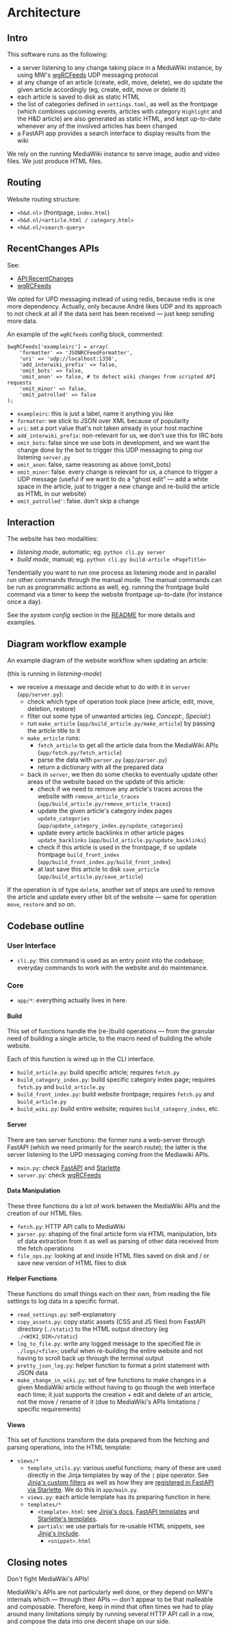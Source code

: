 # Architecture

## Intro

This software runs as the following:

- a server listening to any change taking place in a MediaWiki instance, by using MW's [wgRCFeeds](https://www.mediawiki.org/wiki/Manual:%24wgRCFeeds) UDP messaging protocol
- at any change of an article (create, edit, move, delete), we do update the given article accordingly (eg, create, edit, move or delete it)
- each article is saved to disk as static HTML
- the list of categories defined in `settings.toml`, as well as the frontpage (which combines upcoming events, articles with category `Highlight` and the H&D article) are also generated as static HTML, and kept up-to-date whenever any of the involved articles has been changed
- a FastAPI app provides a search interface to display results from the wiki

We rely on the running MediaWiki instance to serve image, audio and video files. We just produce HTML files.

## Routing

Website routing structure:

- `<h&d.nl>` (frontpage, `index.html`)
- `<h&d.nl/<article.html / category.html>`
- `<h&d.nl/<search-query>`

## RecentChanges APIs

See: 

- [API:RecentChanges](https://www.mediawiki.org/wiki/API:RecentChanges)
- [wgRCFeeds](https://www.mediawiki.org/wiki/Manual:%24wgRCFeeds)

We opted for UPD messaging instead of using redis, because redis is one more dependency. Actually, only because André likes UDP and its approach to not check at all if the data sent has been received — just keep sending more data.

An example of the `wgRCfeeds` config block, commented:

```
$wgRCFeeds['exampleirc'] = array(
    'formatter' => 'JSONRCFeedFormatter',
    'uri' => 'udp://localhost:1338',
    'add_interwiki_prefix' => false,
    'omit_bots' => false,
    'omit_anon' => false, # to detect wiki changes from scripted API requests
    'omit_minor' => false,
    'omit_patrolled' => false
);
```

- `exampleirc`: this is just a label, name it anything you like
- `formatter`: we stick to JSON over XML because of popularity
- `uri`: set a port value that's not taken already in your host machine
- `add_interwiki_prefix`: non-relevant for us, we don't use this for IRC bots
- `omit_bots`: false since we use bots in development, and we want the change done by the bot to trigger this UDP messaging to ping our listening `server.py`
- `omit_anon`: false, same reasoning as above (omit_bots)
- `omit_minor`: false. every change is relevant for us, a chance to trigger a UDP message (useful if we want to do a "ghost edit" — add a white space in the article, just to trigger a new change and re-build the article as HTML in our website)
- `omit_patrolled'`: false. don't skip a change

## Interaction

The website has two modalities: 

- *listening mode*, automatic; eg. `python cli.py server`
- *build mode*, manual; eg. `python cli.py build-article <PageTitle>`

Tendentially you want to run one process as listening mode and in parallel run other commands through the manual mode. The manual commands can be run as programmatic actions as well, eg. running the frontpage build command via a timer to keep the website frontpage up-to-date (for instance once a day).

See the *system config* section in the [README](./README.md) for more details and examples.

## Diagram workflow example

An example diagram of the website workflow when updating an article:

(this is running in *listening-mode*)

- we receive a message and decide what to do with it in `server` (`app/server.py`):
  - check which type of operation took place (new article, edit, move, deletion, restore)
  - filter out some type of unwanted articles (eg. *Concept:*, *Special:*)
  - run `make_article` (`app/build_article.py/make_article`) by passing the article title to it
  - `make_article` runs:
	-  `fetch_article` to get all the article data from the MediaWiki APIs (`app/fetch.py/fetch_article`)
	- parse the data with `parser.py` (`app/parser.py`)
	- return a dictionary with all the prepared data
  - back in `server`, we then do some checks to eventually update other areas of the website based on the update of this article:
	- check if we need to remove any article's traces across the website with `remove_article_traces` (`app/build_article.py/remove_article_traces`)
	- update the given article's category index pages `update_categories` (`app/update_category_index.py/update_categories`)
	- update every article backlinks in other article pages `update_backlinks` (`app/build_article.py/update_backlinks`)
	- check if this article is used in the frontpage, if so update frontpage `build_front_index` (`app/build_front_index.py/build_front_index`)
    - at last save this article to disk `save_article` (`app/build_article.py/save_article`)

If the operation is of type `delete`, another set of steps are used to remove the article and update every other bit of the website — same for operation `move`, `restore` and so on.

## Codebase outline

### User Interface

- `cli.py`: this command is used as an entry point into the codebase; everyday commands to work with the website and do maintenance.

### Core

- `app/*`: everything actually lives in here.

#### Build

This set of functions handle the (re-)build operations — from the granular need of building a single article, to the macro need of building the whole website.

Each of this function is wired up in the CLI interface.

- `build_article.py`: build specific article; requires `fetch.py`
- `build_category_index.py`: build specific category index page; requires `fetch.py` and `build_article.py`
- `build_front_index.py`: build website frontpage; requires `fetch.py` and `build_article.py`
- `build_wiki.py`: build entire website; requires `build_category_index`, etc.

#### Server

There are two server functions: the former runs a web-server through FastAPI (which we need primarily for the search route); the latter is the server listening to the UPD messaging coming from the Mediawiki APIs.

- `main.py`: check [FastAPI](https://fastapi.tiangolo.com/advanced/templates/) and [Starlette](https://www.starlette.io/templates/#jinja2templates)
- `server.py`: check [wgRCFeeds](https://www.mediawiki.org/wiki/Manual:$wgRCFeeds)

#### Data Manipulation

These three functions do a lot of work between the MediaWiki APIs and the creation of our HTML files.

- `fetch.py`: HTTP API calls to MediaWiki
- `parser.py`: shaping of the final article form via HTML manipulation, bits of data extraction from it as well as parsing of other data received from the fetch operations
- `file_ops.py`: looking at and inside HTML files saved on disk and / or save new version of HTML files to disk

#### Helper Functions

These functions do small things each on their own, from reading the file settings to log data in a specific format.
  
- `read_settings.py`: self-explanatory
- `copy_assets.py`: copy static assets (CSS and JS files) from FastAPI directory (`./static`) to the HTML output directory (eg `./<WIKI_DIR>/static`)
- `log_to_file.py`: write any logged message to the specified file in `./logs/<file>`; useful when re-building the entire website and not having to scroll back up through the terminal output
- `pretty_json_log.py`: helper function to format a print statement with JSON data
- `make_change_in_wiki.py`: set of few functions to make changes in a given MediaWiki article without having to go though the web interface each time; it just supports the creation + edit and delete of an article, not the move / rename of it (due to MediaWiki's APIs limitations / specific requirements)
  
#### Views

This set of functions transform the data prepared from the fetching and parsing operations, into the HTML template:
  
- `views/*`
  - `template_utils.py`: various useful functions; many of these are used directly in the Jinja templates by way of the `|` pipe operator. See [Jinja's custom filters](https://jinja.palletsprojects.com/en/3.0.x/api/?highlight=environment#writing-filters) as well as how they are [registered in FastAPI via Starlette](https://www.starlette.io/templates/#jinja2templates). We do this in `app/main.py`.
  - `views.py`: each article template has its preparing function in here.
  - `templates/*`
	- `<template>.html`: see [Jinja's docs](https://jinja.palletsprojects.com/en/3.1.x/templates/#include), [FastAPI templates](https://fastapi.tiangolo.com/advanced/templates/) and [Starlette's templates](https://www.starlette.io/templates/#jinja2templates).
	- `partials`: we use partials for re-usable HTML snippets, see [Jinja's include](https://jinja.palletsprojects.com/en/3.1.x/templates/#include).
		- `<snippet>.html`
  
## Closing notes

Don't fight MediaWiki's APIs!

MediaWiki's APIs are not particularly well done, or they depend on MW's internals which — through their APIs — don't appear to be that malleable and composable. Therefore, keep in mind that often times we had to play around many limitations simply by running several HTTP API call in a row, and compose the data into one decent shape on our side. 
